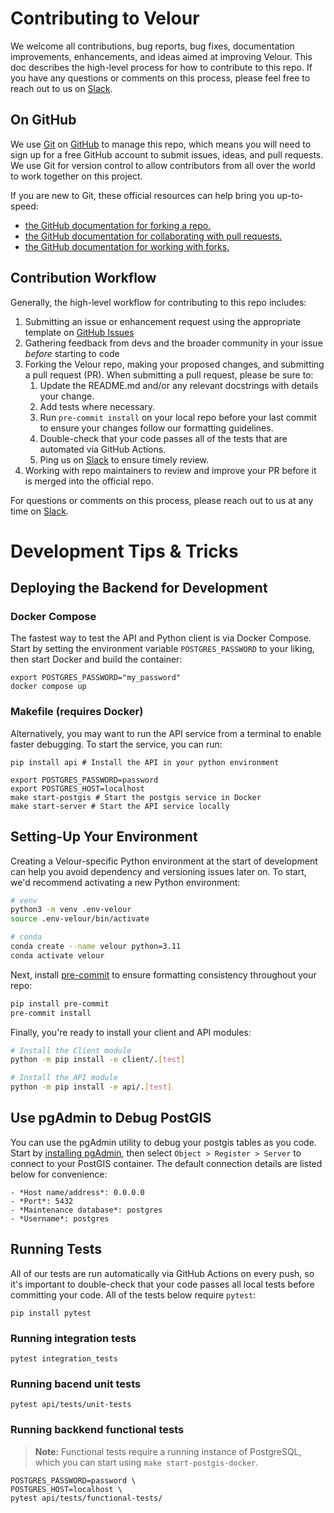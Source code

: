 # Contributing to Velour

We welcome all contributions, bug reports, bug fixes, documentation improvements, enhancements, and ideas aimed at improving Velour. This doc describes the high-level process for how to contribute to this repo. If you have any questions or comments on this process, please feel free to reach out to us on [Slack](https://striveworks-public.slack.com/join/shared_invite/zt-1a0jx768y-2J1fffN~b4fXYM8GecvOhA#/shared-invite/email).

## On GitHub

We use [Git](https://git-scm.com/doc) on [GitHub](https://github.com) to manage this repo, which means you will need to sign up for a free GitHub account to submit issues, ideas, and pull requests. We use Git for version control to allow contributors from all over the world to work together on this project.

If you are new to Git, these official resources can help bring you up-to-speed:

- [the GitHub documentation for forking a repo.](https://docs.github.com/en/get-started/quickstart/fork-a-repo)
- [the GitHub documentation for collaborating with pull requests.](https://docs.github.com/en/pull-requests/collaborating-with-pull-requests)
- [the GitHub documentation for working with forks.](https://docs.github.com/en/pull-requests/collaborating-with-pull-requests/working-with-forks)

## Contribution Workflow

Generally, the high-level workflow for contributing to this repo includes:

1. Submitting an issue or enhancement request using the appropriate template on [GitHub Issues](https://github.com/Striveworks/velour/issues)
2. Gathering feedback from devs and the broader community in your issue _before_ starting to code
3. Forking the Velour repo, making your proposed changes, and submitting a pull request (PR). When submitting a pull request, please be sure to:
     1. Update the README.md and/or any relevant docstrings with details your change.
     2. Add tests where necessary.
     3. Run `pre-commit install` on your local repo before your last commit to ensure your changes follow our formatting guidelines.
     4. Double-check that your code passes all of the tests that are automated via GitHub Actions.
     5. Ping us on [Slack](https://striveworks-public.slack.com/join/shared_invite/zt-1a0jx768y-2J1fffN~b4fXYM8GecvOhA#/shared-invite/email) to ensure timely review.
4. Working with repo maintainers to review and improve your PR before it is merged into the official repo.


For questions or comments on this process, please reach out to us at any time on [Slack](https://striveworks-public.slack.com/join/shared_invite/zt-1a0jx768y-2J1fffN~b4fXYM8GecvOhA#/shared-invite/email).


# Development Tips & Tricks

## Deploying the Backend for Development

### Docker Compose

The fastest way to test the API and Python client is via Docker Compose. Start by setting the environment variable `POSTGRES_PASSWORD` to your liking, then start Docker and build the container:

```shell
export POSTGRES_PASSWORD="my_password"
docker compose up
```

### Makefile (requires Docker)

Alternatively, you may want to run the API service from a terminal to enable faster debugging. To start the service, you can run:

```shell
pip install api # Install the API in your python environment

export POSTGRES_PASSWORD=password
export POSTGRES_HOST=localhost
make start-postgis # Start the postgis service in Docker
make start-server # Start the API service locally
```

## Setting-Up Your Environment

Creating a Velour-specific Python environment at the start of development can help you avoid dependency and versioning issues later on. To start, we'd recommend activating a new Python environment:

```bash
# venv
python3 -m venv .env-velour
source .env-velour/bin/activate

# conda
conda create --name velour python=3.11
conda activate velour
```

Next, install [pre-commit](https://pre-commit.com/) to ensure formatting consistency throughout your repo:

```bash
pip install pre-commit
pre-commit install
```

Finally, you're ready to install your client and API modules:

```bash
# Install the Client module
python -m pip install -e client/.[test]

# Install the API module
python -m pip install -e api/.[test]
```

## Use pgAdmin to Debug PostGIS

You can use the pgAdmin utility to debug your postgis tables as you code. Start by [installing pgAdmin](https://www.pgadmin.org/download/), then select `Object > Register > Server` to connect to your PostGIS container. The default connection details are listed below for convenience:

```
- *Host name/address*: 0.0.0.0
- *Port*: 5432
- *Maintenance database*: postgres
- *Username*: postgres
```

## Running Tests

All of our tests are run automatically via GitHub Actions on every push, so it's important to double-check that your code passes all local tests before committing your code. All of the tests below require `pytest`:

```shell
pip install pytest
```



### Running integration tests

```shell
pytest integration_tests
```

### Running bacend unit tests

```shell
pytest api/tests/unit-tests
```

### Running backkend functional tests

> **Note:** Functional tests require a running instance of PostgreSQL, which you can start using `make start-postgis-docker`.

```shell
POSTGRES_PASSWORD=password \
POSTGRES_HOST=localhost \
pytest api/tests/functional-tests/
```
